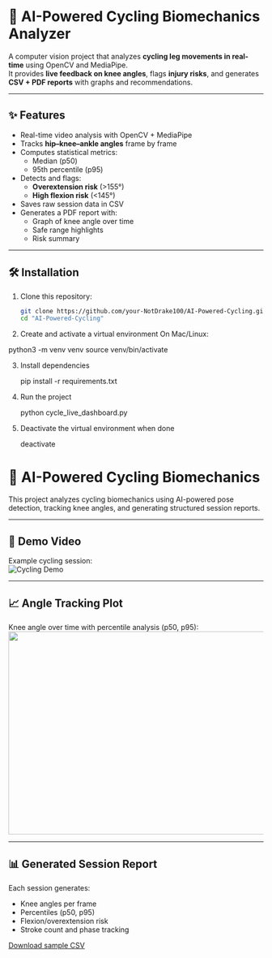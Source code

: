 # 🚴 AI-Powered Cycling Biomechanics Analyzer

A computer vision project that analyzes **cycling leg movements in real-time** using OpenCV and MediaPipe.  
It provides **live feedback on knee angles**, flags **injury risks**, and generates **CSV + PDF reports** with graphs and recommendations.  

---

## ✨ Features
- Real-time video analysis with OpenCV + MediaPipe  
- Tracks **hip–knee–ankle angles** frame by frame  
- Computes statistical metrics:
  - Median (p50)  
  - 95th percentile (p95)  
- Detects and flags:
  - **Overextension risk** (>155°)  
  - **High flexion risk** (<145°)  
- Saves raw session data in CSV  
- Generates a PDF report with:
  - Graph of knee angle over time  
  - Safe range highlights  
  - Risk summary  

---

## 🛠️ Installation

1. Clone this repository:
   ```bash
   git clone https://github.com/your-NotDrake100/AI-Powered-Cycling.git
   cd "AI-Powered-Cycling"

2.  Create and activate a virtual environment
   On Mac/Linux:
   
   python3 -m venv venv
   source venv/bin/activate

3.  Install dependencies
    
    pip install -r requirements.txt

4.  Run the project 

    python cycle_live_dashboard.py
    
5.  Deactivate the virtual environment when done
    
    deactivate

# 🚴 AI-Powered Cycling Biomechanics

This project analyzes cycling biomechanics using AI-powered pose detection, tracking knee angles, and generating structured session reports.  

---

## 🎥 Demo Video
Example cycling session:  
![Cycling Demo](https://github.com/user-attachments/assets/94b842a2-e246-46c0-9db3-3c113edd8102)

---

## 📈 Angle Tracking Plot
Knee angle over time with percentile analysis (p50, p95):  
<img width="1000" height="400" src="https://github.com/user-attachments/assets/d6fc7571-9e0d-4412-9fc6-658d500c50ec" />

---

## 📊 Generated Session Report
Each session generates:
- Knee angles per frame  
- Percentiles (p50, p95)  
- Flexion/overextension risk  
- Stroke count and phase tracking  

[Download sample CSV](https://github.com/user-attachments/files/22597145/session_20250929_021823.csv)
 
